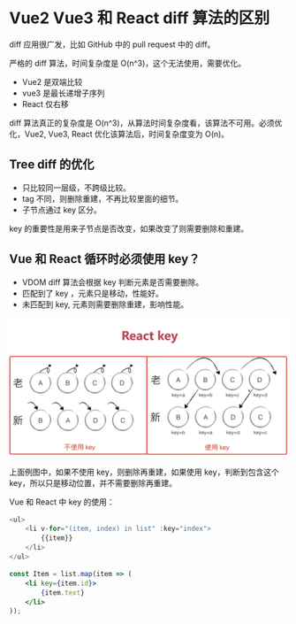 # Vue2 Vue3 和 React diff 算法的区别

diff 应用很广发，比如 GitHub 中的 pull request 中的 diff。

严格的 diff 算法，时间复杂度是 O(n^3)，这个无法使用，需要优化。

- Vue2 是双端比较
- vue3 是最长递增子序列
- React 仅右移

diff 算法真正的复杂度是 O(n^3)，从算法时间复杂度看，该算法不可用。必须优化，Vue2, Vue3, React 优化该算法后，时间复杂度变为 O(n)。

## Tree diff 的优化

- 只比较同一层级，不跨级比较。
- tag 不同，则删除重建，不再比较里面的细节。
- 子节点通过 key 区分。

key 的重要性是用来子节点是否改变，如果改变了则需要删除和重建。

## Vue 和 React 循环时必须使用 key？

- VDOM diff 算法会根据 key 判断元素是否需要删除。
- 匹配到了 key ，元素只是移动，性能好。
- 未匹配到 key, 元素则需要删除重建，影响性能。

![React-key仅右移](./images/React-key仅右移.png)

上面例图中，如果不使用 key，则删除再重建，如果使用 key，判断到包含这个 key，所以只是移动位置，并不需要删除再重建。

Vue 和 React 中 key 的使用：

```javascript
<ul>
    <li v-for="(item, index) in list" :key="index">
        {{item}}
    </li>
</ul>
```

```jsx
const Item = list.map(item => (
    <li key={item.id}>
        {item.text}
    </li>
));
```